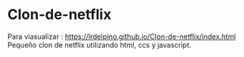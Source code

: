# Clon-de-netflix
Para viasualizar : https://lrdelpino.github.io/Clon-de-netflix/index.html
Pequeño clon de netflix utilizando html, ccs y javascript.
